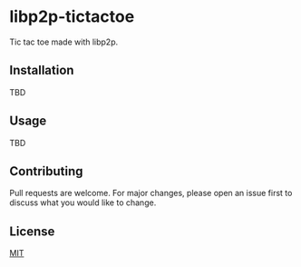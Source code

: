 # libp2p-tictactoe
Tic tac toe made with libp2p.

## Installation
TBD

## Usage
TBD

## Contributing
Pull requests are welcome. For major changes, please open an issue first to discuss what you would like to change.

## License
[MIT](LICENSE)
